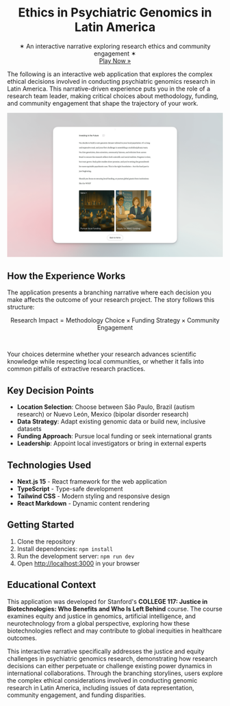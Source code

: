 <p align="center">
  <h1 align="center"><b>Ethics in Psychiatric Genomics in Latin America</b></h1>
  <p align="center">
  ✶ An interactive narrative exploring research ethics and community engagement ✶
    <br />
    <a href="https://ethical-genomics.vercel.app/">Play Now »</a>
    <br />
  </p>
</p>

The following is an interactive web application that explores the complex ethical decisions involved in conducting psychiatric genomics research in Latin America. This narrative-driven experience puts you in the role of a research team leader, making critical choices about methodology, funding, and community engagement that shape the trajectory of your work.

![Demo of Ethics in Psychiatric Genomics](https://github.com/markmusic27/ethical-genomics/blob/main/public/images/readme.png?raw=true)


## How the Experience Works

The application presents a branching narrative where each decision you make affects the outcome of your research project. The story follows this structure:

```math
\text{Research Impact} = \text{Methodology Choice} \times \text{Funding Strategy} \times \text{Community Engagement}
```
<br>

Your choices determine whether your research advances scientific knowledge while respecting local communities, or whether it falls into common pitfalls of extractive research practices.

## Key Decision Points

- **Location Selection**: Choose between São Paulo, Brazil (autism research) or Nuevo León, Mexico (bipolar disorder research)
- **Data Strategy**: Adapt existing genomic data or build new, inclusive datasets
- **Funding Approach**: Pursue local funding or seek international grants
- **Leadership**: Appoint local investigators or bring in external experts

## Technologies Used

- **Next.js 15** - React framework for the web application
- **TypeScript** - Type-safe development
- **Tailwind CSS** - Modern styling and responsive design
- **React Markdown** - Dynamic content rendering

## Getting Started

1. Clone the repository
2. Install dependencies: `npm install`
3. Run the development server: `npm run dev`
4. Open [http://localhost:3000](http://localhost:3000) in your browser

## Educational Context

This application was developed for Stanford's **COLLEGE 117: Justice in Biotechnologies: Who Benefits and Who Is Left Behind** course. The course examines equity and justice in genomics, artificial intelligence, and neurotechnology from a global perspective, exploring how these biotechnologies reflect and may contribute to global inequities in healthcare outcomes.

This interactive narrative specifically addresses the justice and equity challenges in psychiatric genomics research, demonstrating how research decisions can either perpetuate or challenge existing power dynamics in international collaborations. Through the branching storylines, users explore the complex ethical considerations involved in conducting genomic research in Latin America, including issues of data representation, community engagement, and funding disparities.
